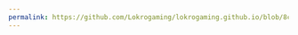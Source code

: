 ```yaml
---
permalink: https://github.com/Lokrogaming/lokrogaming.github.io/blob/8ca5fa411cf616b97d6efa0f851158b291f4b0c5/.github/404.html
---
```

